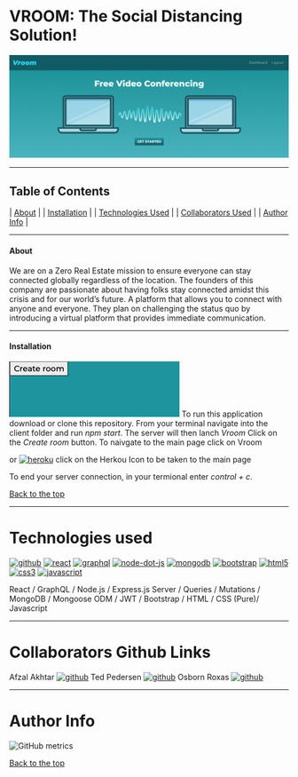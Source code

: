 # VROOM: The Social Distancing Solution!
![The Social Distancing Solution!](https://github.com/vcaruso0923/video-chatter-2-2/blob/master/vroom-main-photo.png)

--- 

## Table of Contents 

| [About](#about) |
| [Installation](#installation) |
| [Technologies Used](#technologies-used) |
| [Collaborators Used](#collaborators) |
| [Author Info](#author-info) |

---

#### About

We are on a Zero Real Estate mission to ensure everyone can stay connected globally regardless of the location. The founders of this company are passionate about having folks stay connected amidst this crisis and for our world’s future. A platform that allows you to connect with anyone and everyone. They plan on challenging the status quo by introducing a virtual platform that provides immediate communication.

---

#### Installation

 
 ![ReadMe Image](https://github.com/vcaruso0923/video-chatter-2-2/blob/master/vroom-create-room.png)
 To run this application download or clone this repository. From your terminal navigate into the client folder and run *npm start*.
 The server will then lanch *Vroom* Click on the *Create room* button. To naivgate to the main page click on Vroom  

 
 or 
 [<img src='https://cdn.jsdelivr.net/npm/simple-icons@3.0.1/icons/heroku.svg' alt='heroku' height='40'>](https://salty-lowlands-76602.herokuapp.com/) click on the Herkou Icon to be taken to the main page
  

 To end your server connection, in your termional  enter *control + c*.


[Back to the top](#table-of-contents)


---

# Technologies used 
[<img src='https://cdn.jsdelivr.net/npm/simple-icons@3.0.1/icons/github.svg' alt='github' height='40'>](https://github.com/vcaruso0923)  [<img src='https://cdn.jsdelivr.net/npm/simple-icons@3.0.1/icons/react.svg' alt='react' height='40'>](https://github.com/tedpedersen)  [<img src='https://cdn.jsdelivr.net/npm/simple-icons@3.0.1/icons/graphql.svg' alt='graphql' height='40'>](https://github.com/osbornroxas02)  [<img src='https://cdn.jsdelivr.net/npm/simple-icons@3.0.1/icons/node-dot-js.svg' alt='node-dot-js' height='40'>](https://salty-lowlands-76602.herokuapp.com/)  [<img src='https://cdn.jsdelivr.net/npm/simple-icons@3.0.1/icons/mongodb.svg' alt='mongodb' height='40'>](https://salty-lowlands-76602.herokuapp.com/)  [<img src='https://cdn.jsdelivr.net/npm/simple-icons@3.0.1/icons/bootstrap.svg' alt='bootstrap' height='40'>](https://salty-lowlands-76602.herokuapp.com/)  [<img src='https://cdn.jsdelivr.net/npm/simple-icons@3.0.1/icons/html5.svg' alt='html5' height='40'>](https://salty-lowlands-76602.herokuapp.com/)  [<img src='https://cdn.jsdelivr.net/npm/simple-icons@3.0.1/icons/css3.svg' alt='css3' height='40'>](https://salty-lowlands-76602.herokuapp.com/)  [<img src='https://cdn.jsdelivr.net/npm/simple-icons@3.0.1/icons/javascript.svg' alt='javascript' height='40'>](https://salty-lowlands-76602.herokuapp.com/)  

React / GraphQL / Node.js / Express.js Server / Queries / Mutations / MongoDB / Mongoose ODM / JWT / Bootstrap / HTML / CSS (Pure)/ Javascript 

---

# Collaborators Github Links

Afzal Akhtar
[<img src='https://cdn.jsdelivr.net/npm/simple-icons@3.0.1/icons/github.svg' alt='github' height='40'>](https://github.com/vcaruso0923)
Ted Pedersen
[<img src='https://cdn.jsdelivr.net/npm/simple-icons@3.0.1/icons/github.svg' alt='github' height='40'>](https://github.com/tedpedersen)
Osborn Roxas
[<img src='https://cdn.jsdelivr.net/npm/simple-icons@3.0.1/icons/github.svg' alt='github' height='40'>](https://github.com/osbornroxas02)

---

# Author Info

![GitHub metrics](https://metrics.lecoq.io/vcaruso0923)  


[Back to the top](#table-of-contents)
